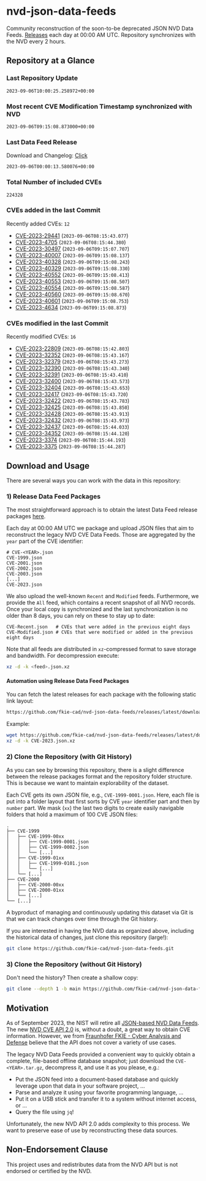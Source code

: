 # nvd-json-data-feeds

Community reconstruction of the soon-to-be deprecated JSON NVD Data Feeds. 
[Releases](https://github.com/fkie-cad/nvd-json-data-feeds/releases/latest) each day at 00:00 AM UTC.
Repository synchronizes with the NVD every 2 hours.

## Repository at a Glance

### Last Repository Update

```plain
2023-09-06T10:00:25.258972+00:00
```

### Most recent CVE Modification Timestamp synchronized with NVD

```plain
2023-09-06T09:15:08.873000+00:00
```

### Last Data Feed Release

Download and Changelog: [Click](https://github.com/fkie-cad/nvd-json-data-feeds/releases/latest)

```plain
2023-09-06T00:00:13.580076+00:00
```

### Total Number of included CVEs

```plain
224328
```

### CVEs added in the last Commit

Recently added CVEs: `12`

* [CVE-2023-29441](CVE-2023/CVE-2023-294xx/CVE-2023-29441.json) (`2023-09-06T08:15:43.077`)
* [CVE-2023-4705](CVE-2023/CVE-2023-47xx/CVE-2023-4705.json) (`2023-09-06T08:15:44.380`)
* [CVE-2023-30497](CVE-2023/CVE-2023-304xx/CVE-2023-30497.json) (`2023-09-06T09:15:07.707`)
* [CVE-2023-40007](CVE-2023/CVE-2023-400xx/CVE-2023-40007.json) (`2023-09-06T09:15:08.137`)
* [CVE-2023-40328](CVE-2023/CVE-2023-403xx/CVE-2023-40328.json) (`2023-09-06T09:15:08.243`)
* [CVE-2023-40329](CVE-2023/CVE-2023-403xx/CVE-2023-40329.json) (`2023-09-06T09:15:08.330`)
* [CVE-2023-40552](CVE-2023/CVE-2023-405xx/CVE-2023-40552.json) (`2023-09-06T09:15:08.413`)
* [CVE-2023-40553](CVE-2023/CVE-2023-405xx/CVE-2023-40553.json) (`2023-09-06T09:15:08.507`)
* [CVE-2023-40554](CVE-2023/CVE-2023-405xx/CVE-2023-40554.json) (`2023-09-06T09:15:08.587`)
* [CVE-2023-40560](CVE-2023/CVE-2023-405xx/CVE-2023-40560.json) (`2023-09-06T09:15:08.670`)
* [CVE-2023-40601](CVE-2023/CVE-2023-406xx/CVE-2023-40601.json) (`2023-09-06T09:15:08.753`)
* [CVE-2023-4634](CVE-2023/CVE-2023-46xx/CVE-2023-4634.json) (`2023-09-06T09:15:08.873`)


### CVEs modified in the last Commit

Recently modified CVEs: `16`

* [CVE-2023-22809](CVE-2023/CVE-2023-228xx/CVE-2023-22809.json) (`2023-09-06T08:15:42.803`)
* [CVE-2023-32352](CVE-2023/CVE-2023-323xx/CVE-2023-32352.json) (`2023-09-06T08:15:43.167`)
* [CVE-2023-32379](CVE-2023/CVE-2023-323xx/CVE-2023-32379.json) (`2023-09-06T08:15:43.273`)
* [CVE-2023-32390](CVE-2023/CVE-2023-323xx/CVE-2023-32390.json) (`2023-09-06T08:15:43.340`)
* [CVE-2023-32391](CVE-2023/CVE-2023-323xx/CVE-2023-32391.json) (`2023-09-06T08:15:43.410`)
* [CVE-2023-32400](CVE-2023/CVE-2023-324xx/CVE-2023-32400.json) (`2023-09-06T08:15:43.573`)
* [CVE-2023-32404](CVE-2023/CVE-2023-324xx/CVE-2023-32404.json) (`2023-09-06T08:15:43.653`)
* [CVE-2023-32417](CVE-2023/CVE-2023-324xx/CVE-2023-32417.json) (`2023-09-06T08:15:43.720`)
* [CVE-2023-32422](CVE-2023/CVE-2023-324xx/CVE-2023-32422.json) (`2023-09-06T08:15:43.783`)
* [CVE-2023-32425](CVE-2023/CVE-2023-324xx/CVE-2023-32425.json) (`2023-09-06T08:15:43.850`)
* [CVE-2023-32428](CVE-2023/CVE-2023-324xx/CVE-2023-32428.json) (`2023-09-06T08:15:43.913`)
* [CVE-2023-32432](CVE-2023/CVE-2023-324xx/CVE-2023-32432.json) (`2023-09-06T08:15:43.973`)
* [CVE-2023-32437](CVE-2023/CVE-2023-324xx/CVE-2023-32437.json) (`2023-09-06T08:15:44.033`)
* [CVE-2023-34352](CVE-2023/CVE-2023-343xx/CVE-2023-34352.json) (`2023-09-06T08:15:44.120`)
* [CVE-2023-3374](CVE-2023/CVE-2023-33xx/CVE-2023-3374.json) (`2023-09-06T08:15:44.193`)
* [CVE-2023-3375](CVE-2023/CVE-2023-33xx/CVE-2023-3375.json) (`2023-09-06T08:15:44.287`)


## Download and Usage

There are several ways you can work with the data in this repository:

### 1) Release Data Feed Packages

The most straightforward approach is to obtain the latest Data Feed release packages [here](https://github.com/fkie-cad/nvd-json-data-feeds/releases/latest).

Each day at 00:00 AM UTC we package and upload JSON files that aim to reconstruct the legacy NVD CVE Data Feeds.
Those are aggregated by the `year` part of the CVE identifier:

```
# CVE-<YEAR>.json
CVE-1999.json
CVE-2001.json
CVE-2002.json
CVE-2003.json
[...]
CVE-2023.json
```

We also upload the well-known `Recent` and `Modified` feeds.
Furthermore, we provide the `All` feed, which contains a recent snapshot of all NVD records.
Once your local copy is synchronized and the last synchronization is no older than 8 days, you can rely on these to stay up to date:

```plain
CVE-Recent.json   # CVEs that were added in the previous eight days
CVE-Modified.json # CVEs that were modified or added in the previous eight days
```

Note that all feeds are distributed in `xz`-compressed format to save storage and bandwidth.
For decompression execute:

```sh
xz -d -k <feed>.json.xz
```


#### Automation using Release Data Feed Packages

You can fetch the latest releases for each package with the following static link layout:

```sh
https://github.com/fkie-cad/nvd-json-data-feeds/releases/latest/download/CVE-<YEAR>.json.xz
```

Example:

```sh
wget https://github.com/fkie-cad/nvd-json-data-feeds/releases/latest/download/CVE-2023.json.xz
xz -d -k CVE-2023.json.xz
```

### 2) Clone the Repository (with Git History)

As you can see by browsing this repository, there is a slight difference between the release packages format and the repository folder structure.
This is because we want to maintain explorability of the dataset.

Each CVE gets its own JSON file, e.g., `CVE-1999-0001.json`.
Here, each file is put into a folder layout that first sorts by CVE `year` identifier part and then by `number` part.
We mask (`xx`) the last two digits to create easily navigable folders that hold a maximum of 100 CVE JSON files:

```plain
.
├── CVE-1999
│   ├── CVE-1999-00xx
│   │   ├── CVE-1999-0001.json
│   │   ├── CVE-1999-0002.json
│   │   └── [...]
│   ├── CVE-1999-01xx
│   │   ├── CVE-1999-0101.json
│   │   └── [...]
│   └── [...]
├── CVE-2000
│   ├── CVE-2000-00xx
│   ├── CVE-2000-01xx
│   └── [...]
└── [...]
```

A byproduct of managing and continuously updating this dataset via Git is that we can track changes over time through the Git history.

If you are interested in having the NVD data as organized above, including the historical data of changes, just clone this repository (large!):

```sh
git clone https://github.com/fkie-cad/nvd-json-data-feeds.git
```

### 3) Clone the Repository (without Git History)

Don't need the history? Then create a shallow copy:

```sh
git clone --depth 1 -b main https://github.com/fkie-cad/nvd-json-data-feeds.git
```

## Motivation

As of September 2023, the NIST will retire all [JSON-based NVD Data Feeds](https://nvd.nist.gov/vuln/data-feeds#divRetirementBanner-1).
The new [NVD CVE API 2.0](https://nvd.nist.gov/developers/vulnerabilities) is, without a doubt, a great way to obtain CVE information.
However, we from [Fraunhofer FKIE - Cyber Analysis and Defense](https://www.fkie.fraunhofer.de/en/departments/cad.html) believe that the API does not cover a variety of use cases.

The legacy NVD Data Feeds provided a convenient way to quickly obtain a complete, file-based offline database snapshot; just download the `CVE-<YEAR>.tar.gz`, decompress it, and use it as you please, e.g.:

* Put the JSON feed into a document-based database and quickly leverage upon that data in your software project, ...
* Parse and analyze it using your favorite programming language, ...
* Put it on a USB stick and transfer it to a system without internet access, or ...
* Query the file using `jq`!

Unfortunately, the new NVD API 2.0 adds complexity to this process.
We want to preserve ease of use by reconstructing these data sources.

## Non-Endorsement Clause

This project uses and redistributes data from the NVD API but is not endorsed or certified by the NVD.